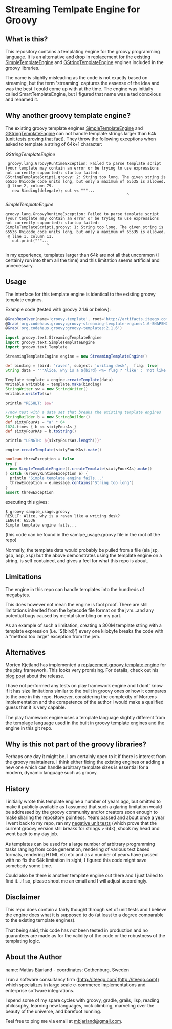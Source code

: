 # Streaming Temlpate Engine for Groovy

## What is this?
This repository contains a templating engine for the groovy programming language. It is 
an alternative and drop in replacement for the existing [SimpleTemplateEngine](http://groovy.codehaus.org/gapi/groovy/text/SimpleTemplateEngine.html) 
and [GStringTemplateEngine](http://groovy.codehaus.org/gapi/groovy/text/GStringTemplateEngine.html) engines included in the groovy libraries. 

The name is slightly misleading as the code is not exactly based on streaming, but 
the term 'streaming' captures the essense of the idea and was the best I could come up
with at the time. The engine was initially called SmartTemplateEngine, but I figured that name was 
a tad obnoxious and renamed it. 

## Why another groovy template engine?
The existing groovy template engines 
[SimpleTemplateEngine](http://groovy.codehaus.org/gapi/groovy/text/SimpleTemplateEngine.html) and 
[GStringTemplateEngine](http://groovy.codehaus.org/gapi/groovy/text/GStringTemplateEngine.html) 
can not handle template strings larger than 64k ([unit tests proving that fact](https://github.com/mbjarland/groovy-streaming-template-engine/blob/master/src/test/groovy/groovy/text/StreamingTemplateEngineTest.groovy#L201-219)). 
They throw the following exceptions when asked to template a string of 64k+1 character: 

_GStringTemplateEngine_

     groovy.lang.GroovyRuntimeException: Failed to parse template script (your template may contain an error or be trying to use expressions not currently supported): startup failed:
    GStringTemplateScript1.groovy: 2: String too long. The given string is 65536 Unicode code units long, but only a maximum of 65535 is allowed.
     @ line 2, column 79.
       new Binding(delegate); out << """...
                                                         ^

_SimpleTemplateEngine_

    groovy.lang.GroovyRuntimeException: Failed to parse template script (your template may contain an error or be trying to use expressions not currently supported): startup failed:
    SimpleTemplateScript1.groovy: 1: String too long. The given string is 65536 Unicode code units long, but only a maximum of 65535 is allowed.
     @ line 1, column 11.
       out.print("""...
                      ^

in my experience, templates larger than 64k are not all that uncommon (I certainly run into them 
all the time) and this limitation seems artificial and unnecessary. 

## Usage
The interface for this template engine is identical to the existing groovy template engines. 

Example code (tested with groovy 2.1.6 or below): 

```groovy
@GrabResolver(name='groovy-template', root='http://artifacts.iteego.com/artifactory/public-release-local')
@Grab('org.codehaus.groovy:groovy-streaming-template-engine:1.6-SNAPSHOT')
@Grab('org.codehaus.groovy:groovy-templates:2.1.6')

import groovy.text.StreamingTemplateEngine
import groovy.text.SimpleTemplateEngine
import groovy.text.Template

StreamingTemplateEngine engine = new StreamingTemplateEngine()

def binding = [bird: 'raven', subject: 'writing desk',  flag: true]
String data = '''Alice, why is a ${bird} <%= flag ? 'like' : 'not like' %> a <%= subject %><% out << '?' %>'''

Template template = engine.createTemplate(data)
Writable writable = template.make(binding)
StringWriter sw = new StringWriter()
writable.writeTo(sw)

println "RESULT: $sw"

//now test with a data set that breaks the existing template engines
StringBuilder b = new StringBuilder()
def sixtyFourAs = "a" * 64
1024.times { b << sixtyFourAs }
def sixtyFourKAs = b.toString()

println "LENGTH: ${sixtyFourKAs.length()}"

engine.createTemplate(sixtyFourKAs).make()

boolean threwException = false
try { 
  new SimpleTemplateEngine().createTemplate(sixtyFourKAs).make()
} catch (GroovyRuntimeException e) {  
  println "Simple template engine fails..."
  threwException = e.message.contains('String too long')
}
assert threwException
```

executing this gives: 

    $ groovy sample_usage.groovy 
    RESULT: Alice, why is a raven like a writing desk?
    LENGTH: 65536
    Simple template engine fails...

(this code can be found in the samlpe_usage.groovy file in the root of the repo)

Normally, the template data would probably be pulled from a file (ala jsp, gsp, asp, xsp) but the above 
demonstrates using the template engine on a string, is self contained, and gives a feel for what this 
repo is about. 

## Limitations
The engine in this repo can handle templates into the hundreds of megabytes. 

This does however not mean the engine is fool proof. There are still limitations inherited 
from the bytecode file format on the jvm...and any potential bugs caused by mental 
stumbling on my part.  

As an example of such a limitation, creating a 300M template 
string with a template expression (i.e. '${bird}') every one kilobyte breaks the code with a 
"method too large" exception from the jvm. 

## Alternatives
Morten Kjetland has implemented a [replacement groovy template engine](https://github.com/mbknor/gt-engine) for 
the play framework. This looks very promising. For details, check out his [blog post](http://kjetland.com/blog/2011/11/playframework-new-faster-groovy-template-engine/)
about the release. 

I have not performed any tests on play framework engine and I dont' know if it has size limitations 
similar to the built in groovy ones or how it compares to the one in this repo. However, considering the complexity 
of Mortens implementation and the competence of the author I would make a qualified guess that it is very capable. 

The play framework engine uses a template language slightly different 
from the templage language used in the built in groovy template engines and the 
engine in this git repo. 

## Why is this not part of the groovy libraries?
Perhaps one day it might be. I am certainly open to it if there is interest from the groovy 
maintainers. I think either fixing the existing engines or adding a new one which can handle 
arbitrary template sizes is essential for a modern, dynamic language such as groovy. 

## History 
I initially wrote this template engine a number of years ago, but omitted to make it publicly 
available as I assumed that such a glaring limitation would be addressed by the groovy 
community and/or creators soon enough to make sharing the repository pointless. Years passed and 
about once a year I went back to my repo, ran my [negative unit tests](https://github.com/mbjarland/groovy-streaming-template-engine/blob/master/src/test/groovy/groovy/text/StreamingTemplateEngineTest.groovy#L201-219) (which prove that the current 
groovy version still breaks for strings > 64k), shook my head and went back to my day job. 

As templates can be used for a large number of arbitrary programming tasks ranging from code generation, 
rendering of various text based formats, rendering HTML etc etc and as a number of years have passed 
with no fix the 64k limitation in sight, I figured this code might save somebody some time. 

Could also be there is another template engine out there and I just failed to find it...if so, please shoot me 
an email and I will adjust accordingly. 

## Disclaimer
This repo does contain a fairly thought through set of unit tests and I believe the 
engine does what it is supposed to do (at least to a degree comparable to the existing template engines). 

That being said, this code has _not_ been tested in production and no guarantees are
made as for the validity of the code or the robustness of the templating logic. 

## About the Author
name: Matias Bjarland - coordinates: Gothenburg, Sweden

I run a software consultancy firm ([http://iteego.com](http://iteego.com)) which specializes in large scale e-commerce 
implementations and enterprise software integrations. 

I spend some of my spare cycles with groovy, gradle, grails, lisp, reading philosophy, learning new 
languages, rock climbing, marveling over the beauty of the universe, and barefoot running. 

Feel free to ping me via email at mbjarland@gmail.com.
